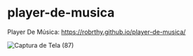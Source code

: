 # player-de-musica

Player De Música: https://robrthy.github.io/player-de-musica/

![Captura de Tela (87)](https://github.com/Robrthy/player-de-musica/assets/121112152/62273329-3b0e-4e17-aa76-5fc7af1b4275)
